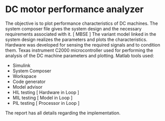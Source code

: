 # DC motor performance analyzer
The objective is to plot performance characteristics of DC machines.
The system composer file gives the system design and the necessary requirements associated with it. [ MBSE ]
The variant model linked in the system design realizes the parameters and plots the characteristics.
Hardware was developed for sensing the required signals and to condition them.
Texas instrument C2000 microcontroller used for performing the analysis of the DC machine parameters and plotting.
Matlab tools used:
- Simulink
- System Composer
- Workspace
- Code generator
- Model advisor
- HIL testing [ Hardware in Loop ]
- MIL testing [ Model in Loop ]
- PIL testing [ Processor in Loop ]

The report has all details regarding the implementation. 

